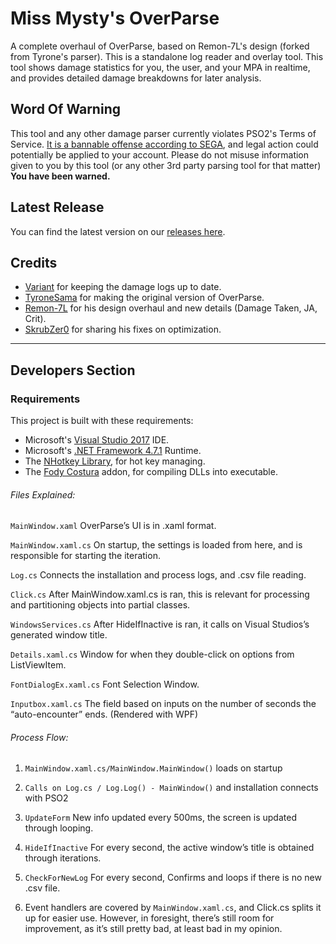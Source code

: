 # Miss Mysty's OverParse
A complete overhaul of OverParse, based on Remon-7L's design (forked from Tyrone's parser). 
This is a standalone log reader and overlay tool. This tool shows damage statistics for you, the user, and your MPA in realtime, and provides detailed damage breakdowns for later analysis.

## Word Of Warning
This tool and any other damage parser currently violates PSO2's Terms of Service. [It is a bannable offense according to SEGA](http://pso2.jp/players/news/9224/), and legal action could potentially be applied to your account. Please do not misuse information given to you by this tool (or any other 3rd party parsing tool for that matter) **You have been warned.**

## Latest Release
You can find the latest version on our [releases here](https://github.com/mysterious64/OverParse/releases).

## Credits
- [Variant](https://github.com/VariantXYZ/PSO2ACT) for keeping the damage logs up to date.
- [TyroneSama](https://github.com/TyroneSama/OverParse) for making the original version of OverParse.
- [Remon-7L](https://github.com/Remon-7L/OverParse) for his design overhaul and new details (Damage Taken, JA, Crit).
- [SkrubZer0](https://github.com/SkrubZer0/OverParse) for sharing his fixes on optimization.

---

## Developers Section
### Requirements
This project is built with these requirements: 
* Microsoft's [Visual Studio 2017](https://www.visualstudio.com/vs/whatsnew/) IDE.
* Microsoft's [.NET Framework 4.7.1](https://www.microsoft.com/net/download/dotnet-framework-runtime) Runtime.
* The [NHotkey Library](https://github.com/thomaslevesque/NHotkey), for hot key managing.
* The [Fody Costura](https://github.com/Fody/Costura) addon, for compiling DLLs into executable.

###### Files Explained:
`MainWindow.xaml` OverParse’s UI is in .xaml format.

`MainWindow.xaml.cs` On startup, the settings is loaded from here, and is responsible for starting the iteration.

`Log.cs` Connects the installation and process logs, and .csv file reading.

`Click.cs` After MainWindow.xaml.cs is ran, this is relevant for processing and partitioning objects into partial classes.

`WindowsServices.cs` After HideIfInactive is ran, it calls on Visual Studios’s generated window title.

`Details.xaml.cs` Window for when they double-click on options from ListViewItem.

`FontDialogEx.xaml.cs` Font Selection Window.

`Inputbox.xaml.cs` The field based on inputs on the number of seconds the “auto-encounter” ends. (Rendered with WPF)

###### Process Flow:
1. `MainWindow.xaml.cs/MainWindow.MainWindow()` loads on startup

2. `Calls on Log.cs / Log.Log() - MainWindow()` and installation connects with PSO2

3. `UpdateForm` New info updated every 500ms, the screen is updated through looping.

4. `HideIfInactive` For every second, the active window’s title is obtained through iterations.

5. `CheckForNewLog` For every second, Confirms and loops if there is no new .csv file.

6. Event handlers are covered by `MainWindow.xaml.cs`, and Click.cs splits it up for easier use. However, in foresight, there’s still room for improvement, as it’s still pretty bad, at least bad in my opinion.
 
